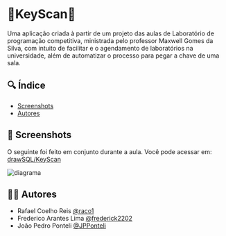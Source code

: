 
# 🔎KeyScan🔑

Uma aplicação criada à partir de um projeto das aulas de Laboratório de programação competitiva, ministrada pelo professor Maxwell Gomes da Silva, com intuito de facilitar e o agendamento de laboratórios na universidade, além de automatizar o processo para pegar a chave de uma sala.


## 🔍 Índice

-  <a href="#-screenshots">Screenshots</a>
-  <a href="#%E2%80%8D-autores">Autores</a>

## 🎨 Screenshots

O seguinte foi feito em conjunto durante a aula. Você pode acessar em: [drawSQL/KeyScan](https://drawsql.app/teams/raco/diagrams/keyscan)

![diagrama](https://github.com/user-attachments/assets/8ce007b7-bbba-4706-8ad9-ec83e63d299b)


## 👨‍💻 Autores

- Rafael Coelho Reis [@raco1](https://www.github.com/raco1)
- Frederico Arantes Lima [@frederick2202](https://www.github.com/frederick2202)
- João Pedro Ponteli [@JPPonteli](https://www.github.com/JPPonteli)

